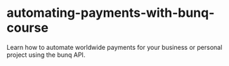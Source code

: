 # automating-payments-with-bunq-course
Learn how to automate worldwide payments for your business or personal project using the bunq API.
